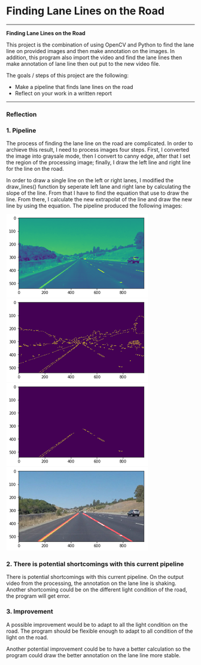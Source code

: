 # **Finding Lane Lines on the Road** 

---

**Finding Lane Lines on the Road**

This project is the combination of using OpenCV and Python to find the lane line on provided images and then
make annotation on the images. In addition, this program also import the video and find the lane lines then 
make annotation of lane line then out put to the new video file.

The goals / steps of this project are the following:
* Make a pipeline that finds lane lines on the road
* Reflect on your work in a written report

---

### Reflection

### 1. Pipeline
The process of finding the lane line on the road are complicated. In order to archieve this result,
I need to process images four steps. First, I converted the image into graysale mode, then I convert to canny 
edge, after that I set the region of the processing image; finally, I draw the left line and right line for the 
line on the road.


In order to draw a single line on the left or right lanes, I modified the draw_lines() function by seperate
left lane and right lane by calculating the slope of the line. From that I have to find the equation that use
to draw the line. From there, I calculate the new extrapolat of the line and draw the new line by using the 
equation.
The pipeline produced the following images:  


![Grayscale](test_videos_output/grayscale.png?raw=true)  
![Canny Edge image](test_videos_output/canny.png?raw=true)  
![Selected Regional Masked Image](test_videos_output/regional_masked.png?raw=true)  
![Annotation Line on Lane Line](test_videos_output/annotationline.png?raw=true)  



### 2. There is potential shortcomings with this current pipeline
There is potential shortcomings with this current pipeline. On the output video from the processing, the annotation on the lane line is shaking. Another shortcoming could be on the different light condition of the road, the program will get error.

### 3. Improvement

A possible improvement would be to adapt to all the light condition on the road. The program should be flexible enough to adapt to all condition of the light on the road.

Another potential improvement could be to have a better calculation so the program could draw the better annotation on the lane line more stable.
